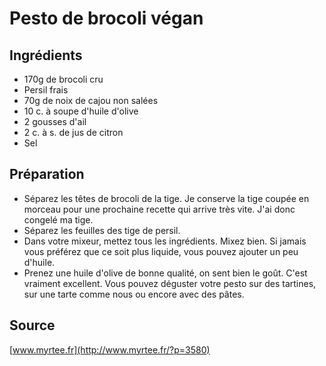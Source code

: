 # Pesto de brocoli végan

## Ingrédients

- 170g de brocoli cru
- Persil frais
- 70g de noix de cajou non salées
- 10 c. à soupe d'huile d'olive
- 2 gousses d'ail
- 2 c. à s. de jus de citron
- Sel

## Préparation

- Séparez les têtes de brocoli de la tige. Je conserve la tige coupée en morceau pour une prochaine recette qui arrive très vite. J'ai donc congelé ma tige.
- Séparez les feuilles des tige de persil.
- Dans votre mixeur, mettez tous les ingrédients. Mixez bien. Si jamais vous préférez que ce soit plus liquide, vous pouvez ajouter un peu d'huile.
- Prenez une huile d'olive de bonne qualité, on sent bien le goût. C'est vraiment excellent. Vous pouvez déguster votre pesto sur des tartines, sur une tarte comme nous ou encore avec des pâtes.

## Source

[www.myrtee.fr](http://www.myrtee.fr/?p=3580)
